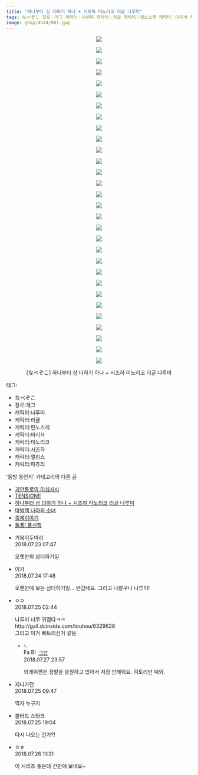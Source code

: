 ```yaml
---
title: "하나부터 삼 더하기 하나 + 시즈하 미노리코 리글 나루미"
tags: なべぞこ 장르：개그 캐릭터：나루미 캐릭터：리글 캐릭터：린노스케 캐릭터：마리사 캐릭터：미노리코 캐릭터：시즈하 캐릭터：앨리스 캐릭터：파츄리 동방_동인지
image: ghap/4544/001.jpg
---
```

<div class="article">
<p style="text-align: center; clear: none; float: none;"><img src="{{ site.nasurl }}/ghap/4544/001.jpg"/></p>
<p style="text-align: center; clear: none; float: none;"><img src="{{ site.nasurl }}/ghap/4544/002.jpg"/></p>
<p style="text-align: center; clear: none; float: none;"><img src="{{ site.nasurl }}/ghap/4544/003.jpg"/></p>
<p style="text-align: center; clear: none; float: none;"><img src="{{ site.nasurl }}/ghap/4544/004.jpg"/></p>
<p style="text-align: center; clear: none; float: none;"><img src="{{ site.nasurl }}/ghap/4544/005.jpg"/></p>
<p style="text-align: center; clear: none; float: none;"><img src="{{ site.nasurl }}/ghap/4544/006.jpg"/></p>
<p style="text-align: center; clear: none; float: none;"><img src="{{ site.nasurl }}/ghap/4544/007.jpg"/></p>
<p style="text-align: center; clear: none; float: none;"><img src="{{ site.nasurl }}/ghap/4544/008.jpg"/></p>
<p style="text-align: center; clear: none; float: none;"><img src="{{ site.nasurl }}/ghap/4544/009.jpg"/></p>
<p style="text-align: center; clear: none; float: none;"><img src="{{ site.nasurl }}/ghap/4544/010.jpg"/></p>
<p style="text-align: center; clear: none; float: none;"><img src="{{ site.nasurl }}/ghap/4544/011.jpg"/></p>
<p style="text-align: center; clear: none; float: none;"><img src="{{ site.nasurl }}/ghap/4544/012.jpg"/></p>
<p style="text-align: center; clear: none; float: none;"><img src="{{ site.nasurl }}/ghap/4544/013.jpg"/></p>
<p style="text-align: center; clear: none; float: none;"><img src="{{ site.nasurl }}/ghap/4544/014.jpg"/></p>
<p style="text-align: center; clear: none; float: none;"><img src="{{ site.nasurl }}/ghap/4544/015.jpg"/></p>
<p style="text-align: center; clear: none; float: none;"><img src="{{ site.nasurl }}/ghap/4544/016.jpg"/></p>
<p style="text-align: center; clear: none; float: none;"><img src="{{ site.nasurl }}/ghap/4544/017.jpg"/></p>
<p style="text-align: center; clear: none; float: none;"><img src="{{ site.nasurl }}/ghap/4544/018.jpg"/></p>
<p style="text-align: center; clear: none; float: none;"><img src="{{ site.nasurl }}/ghap/4544/019.jpg"/></p>
<p style="text-align: center; clear: none; float: none;"><img src="{{ site.nasurl }}/ghap/4544/020.jpg"/></p>
<p style="text-align: center; clear: none; float: none;"><img src="{{ site.nasurl }}/ghap/4544/021.jpg"/></p>
<p style="text-align: center; clear: none; float: none;"><img src="{{ site.nasurl }}/ghap/4544/022.jpg"/></p>
<p style="text-align: center; clear: none; float: none;"><img src="{{ site.nasurl }}/ghap/4544/023.jpg"/></p>
<p style="text-align: center; clear: none; float: none;"><img src="{{ site.nasurl }}/ghap/4544/024.jpg"/></p>
<p style="text-align: center; clear: none; float: none;"><img src="{{ site.nasurl }}/ghap/4544/025.jpg"/></p>
<p style="text-align: center; clear: none; float: none;"><img src="{{ site.nasurl }}/ghap/4544/026.jpg"/></p>
<p style="text-align: center; clear: none; float: none;"><img src="{{ site.nasurl }}/ghap/4544/027.jpg"/></p>
<p style="text-align: center; clear: none; float: none;"><img src="{{ site.nasurl }}/ghap/4544/028.jpg"/></p>
<p style="text-align: center; clear: none; float: none;"><img src="{{ site.nasurl }}/ghap/4544/029.jpg"/></p>
<p style="text-align: center; clear: none; float: none;"><img src="{{ site.nasurl }}/ghap/4544/030.jpg"/></p>
<p style="text-align: center; clear: none; float: none;">[なべぞこ] 하나부터 삼 더하기 하나 + 시즈하 미노리코 리글 나루미</p>
</div><div class="tagTrail">
<p>태그: </p>
<ul>
<li>なべぞこ</li>
<li>장르:개그</li>
<li>캐릭터:나루미</li>
<li>캐릭터:리글</li>
<li>캐릭터:린노스케</li>
<li>캐릭터:마리사</li>
<li>캐릭터:미노리코</li>
<li>캐릭터:시즈하</li>
<li>캐릭터:앨리스</li>
<li>캐릭터:파츄리</li>
</ul>
</div><div class="another">
<p>'동방 동인지' 카테고리의 다른 글</p>
<ul>
<li><a href="/2018-07-27-ghap_4548">괴안통로의 이십사시</a></li>
<li><a href="/2018-07-25-ghap_4546">TENSION!!</a></li>
<li><a href="/2018-07-23-ghap_4544">하나부터 삼 더하기 하나 + 시즈하 미노리코 리글 나루미</a></li>
<li><a href="/2018-07-23-ghap_4543">마법책 나라의 소녀</a></li>
<li><a href="/2018-07-23-ghap_4542">축제이야기</a></li>
<li><a href="/2018-07-23-ghap_4541">돌풍! 풍신책</a></li>
</ul>
</div><div class="cb_module cb_fluid">
<div class="cb_wrt cb_profile">
<div class="comment">
<ul>
<li class="cb_thumb_off" id="comment15291968">
<div class="cb_comment_area">
<div class="cb_info_area">
<div class="cb_section">
<span class="cb_nick_name">거북이두마리</span>
</div>
<div class="cb_section">
<span class="cb_date">2018.07.23 07:47 </span>
</div>
</div>
<div class="cb_dsc_comment">
<p class="cb_dsc">
											오랫만의 삼더하기일
										</p>
</div>
</div></li>
<li class="cb_thumb_off" id="comment15292956">
<div class="cb_comment_area">
<div class="cb_info_area">
<div class="cb_section">
<span class="cb_nick_name">이카</span>
</div>
<div class="cb_section">
<span class="cb_date">2018.07.24 17:48 </span>
</div>
</div>
<div class="cb_dsc_comment">
<p class="cb_dsc">
											오랜만에 보는 삼더하기일... 반갑네요. 그리고 나왔구나 나루미!
										</p>
</div>
</div></li>
<li class="cb_thumb_off" id="comment15293169">
<div class="cb_comment_area">
<div class="cb_info_area">
<div class="cb_section">
<span class="cb_nick_name">ㅇㅇ</span>
</div>
<div class="cb_section">
<span class="cb_date">2018.07.25 02:44 </span>
</div>
</div>
<div class="cb_dsc_comment">
<p class="cb_dsc">
											나루미 너무 귀엽다ㅋㅋ<br/>
http://gall.dcinside.com/touhou/6329628<br/>
그리고 이거 빠트리신거 같음
										</p>
</div>
<ul>
<li class="cb_thumb_off" id="comment15295244">
<span class="cb_bu_subnode">ㄴ</span>
<div class="cb_comment_area">
<div class="cb_info_area">
<div class="cb_section">
<span class="cb_nick_name"><img alt="Favicon of https://ghaptouhou.tistory.com" height="16" onerror="this.onerror=null;this.parentNode.removeChild(this)" src="https://ghaptouhou.tistory.com/favicon.ico" width="16"/> <img alt="BlogIcon" height="16" onerror="this.parentNode.removeChild(this)" src="https://ghaptouhou.tistory.com/index.gif" width="16"/> <a href="https://ghaptouhou.tistory.com" onclick="return openLinkInNewWindow(this)"> 그압</a><span class="tistoryProfileLayerTrigger" onclick='TistoryProfile.show(event, this, {"title":"\uc800\uae30 \uc774\uac70 \ub098\uc911\uc5d0 \uc218\uc815 \uac00\ub2a5\ud558\ub098\uc694","url":"https:\/\/ghap.tistory.com","nickname":"\uadf8\uc555","items":[]}); return false;'></span></span>
</div>
<div class="cb_section">
<span class="cb_date">2018.07.27 23:57 </span>
</div>
</div>
<div class="cb_dsc_comment">
<p class="cb_dsc">
																외래위편은 정발을 응원하고 있어서 저장 안해둬요. 히토리만 예외.
															</p>
</div>
</div>
</li>
</ul>
</div></li>
<li class="cb_thumb_off" id="comment15293282">
<div class="cb_comment_area">
<div class="cb_info_area">
<div class="cb_section">
<span class="cb_nick_name">지나가던</span>
</div>
<div class="cb_section">
<span class="cb_date">2018.07.25 09:47 </span>
</div>
</div>
<div class="cb_dsc_comment">
<p class="cb_dsc">
											역자 누구지
										</p>
</div>
</div></li>
<li class="cb_thumb_off" id="comment15293655">
<div class="cb_comment_area">
<div class="cb_info_area">
<div class="cb_section">
<span class="cb_nick_name">블러드 스타크</span>
</div>
<div class="cb_section">
<span class="cb_date">2018.07.25 19:04 </span>
</div>
</div>
<div class="cb_dsc_comment">
<p class="cb_dsc">
											다시 나오는 건가?!
										</p>
</div>
</div></li>
<li class="cb_thumb_off" id="comment15294105">
<div class="cb_comment_area">
<div class="cb_info_area">
<div class="cb_section">
<span class="cb_nick_name">ㅇㅎ</span>
</div>
<div class="cb_section">
<span class="cb_date">2018.07.26 11:31 </span>
</div>
</div>
<div class="cb_dsc_comment">
<p class="cb_dsc">
											이 시리즈 좋은데 간만에 보네요~
										</p>
</div>
</div></li>
</ul>
</div>
</div><!-- commentList close -->
</div>
